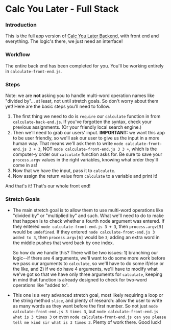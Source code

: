 # Calc You Later - Full Stack

### Introduction

This is the full app version of [Calc You Later Backend](https://github.com/ci-wdi-900/calc-you-later-backend), with front end and everything. The logic's there, we just need an interface!


### Workflow

The entire back end has been completed for you. You'll be working entirely in `calculate-front-end.js`.


### Steps

Note: we are **not** asking you to handle multi-word operation names like "divided by"... at least, not until stretch goals. So don't worry about them yet! Here are the basic steps you'll need to follow.

1.  The first thing we need to do is `require` our `calculate` function in from `calculate-back-end.js`. If you've forgotten the syntax, check your previous assignments. (Or your friendly local search engine.)
2. Then we'll need to grab our users' input. **IMPORTANT:** we want this app to be user friendly, so we'll ask our user to give us the input in a more human way. That means we'll ask them to write `node calculate-front-end.js 3 + 3`, NOT `node calculate-front-end.js 3 3 +`, which is the computer-y order our `calculate` function asks for. Be sure to save your `process.argv` values in the right variables, knowing what order they'll come in as!
3. Now that we have the input, pass it to `calculate`.
4. Now assign the return value from `calculate` to a variable and print it!

And that's it! That's our whole front end!


### Stretch Goals

* The main stretch goal is to allow them to use multi-word operations like "divided by" or "multiplied by" and such. What we'll need to do to make that happen is to check whether a fourth node argument was entered. If they entered `node calculate-front-end.js 3 + 3`, then `process.argv[5]` would be `undefined`. If they entered `node calculate-front-end.js 3 added to 3`, then `process.argv[6]` would be `3`; adding an extra word in the middle pushes that word back by one index.

    So how do we handle this? There will be two issues: 1) branching our logic--if there are 4 arguments, we'll want to do some more work before we pass our arguments to `calculate`, so we'll have to do some if/else or the like, and 2) if we do have 4 arguments, we'll have to modify what we've got so that we have only three arguments for `calculate`, keeping in mind that function is already designed to check for two-word operations like "added to".

* This one is a very advanced stretch goal, most likely requiring a loop or the string method `slice`, and plenty of research: allow the user to write as many words as they want before the first number. So not just `node calculate-front-end.js 3 times 3`, but `node calculate-front-end.js what is 3 times 3` or even `node calculate-front-end.js can you please tell me kind sir what is 3 times 3`. Plenty of work there. Good luck!
